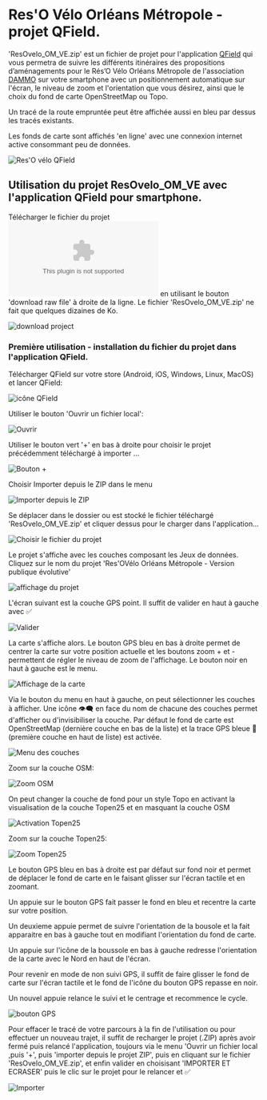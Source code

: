 # Res'O Vélo Orléans Métropole  - projet QField.

'ResOvelo_OM_VE.zip' est un fichier de projet pour l'application [QField](https://qfield.org/) qui vous permetra de suivre les différents itinéraires des propositions d’aménagements pour le Rés’O Vélo Orléans Métropole de l'association [DAMMO](https://www.dammo.fr/r%C3%A9so-v%C3%A9lo) sur votre smartphone avec un positionnement automatique sur l'écran, le niveau de zoom et l'orientation que vous désirez, ainsi que le choix du fond de carte OpenStreetMap ou Topo.

Un tracé de la route empruntée peut être affichée aussi en bleu par dessus les tracés existants.

Les fonds de carte sont affichés 'en ligne' avec une connexion internet active consommant peu de données.

![Res'O vélo QField](MD/00.jpg "Res'O vélo sur QField")

## Utilisation du projet ResOvelo_OM_VE avec l'application QField pour smartphone.

Télécharger le fichier du projet ![ici](ResOvelo_OM_VE.zip) en utilisant le bouton 'download raw file' à droite de la ligne.
Le fichier 'ResOvelo_OM_VE.zip' ne fait que quelques dizaines de Ko.

![download project](MD/download_project.png "download project")

### Première utilisation - installation du fichier du projet dans l'application QField.

Télécharger QField sur votre store (Android, iOS, Windows, Linux, MacOS) et lancer QField:

![icône QField](MD/01-icone_QField.jpg "icône QField")

Utiliser le bouton 'Ouvrir un fichier local':

![Ouvrir](MD/02.jpg "Ouvrir un fichier local")

Utiliser le bouton vert '+' en bas à droite pour choisir le projet précédemment téléchargé à importer ...

![Bouton +](MD/03.jpg "Utiliser le bouton +")

Choisir Importer depuis le ZIP dans le menu 

![Importer depuis le ZIP](MD/04.jpg "Importer depuis le ZIP")

Se déplacer dans le dossier ou est stocké le fichier téléchargé  'ResOvelo_OM_VE.zip' et cliquer dessus pour le charger dans l'application...

![Choisir le fichier du projet](MD/05.jpg "Choisir le fichier du projet")

Le projet s'affiche avec les couches composant les Jeux de données.
Cliquez sur le nom du projet 'Res'OVélo Orléans Métropole - Version publique évolutive'

![affichage du projet](MD/06.jpg "affichage du projet et des couches")

L'écran suivant est la couche GPS point. Il suffit de valider en haut à gauche avec ✅️

![Valider](MD/07.jpg "Valider")

La carte s'affiche alors. Le bouton GPS bleu en bas à droite permet de centrer la carte sur votre position actuelle et les boutons zoom + et - permettent de régler le niveau de zoom de l'affichage. Le bouton noir en haut à gauche est le menu.

![Affichage de la carte](MD/08.jpg "Affichage de la carte")

Via le bouton du menu en haut à gauche, on peut sélectionner les couches à afficher. Une icône 👁️‍🗨️️ en face du nom de chacune des couches permet d'afficher ou d'invisibiliser la couche.
Par défaut le fond de carte est OpenStreetMap (dernière couche en bas de la liste) et la trace GPS bleue 🔵️ (première couche en haut de liste) est activée.

![Menu des couches](MD/09.jpg "Menu des couches visibles")

Zoom sur la couche OSM:

![Zoom OSM](MD/10.jpg "Zoom couche OSM")

On peut changer la couche de fond pour un style Topo en activant la visualisation de la couche Topen25 et en masquant la couche OSM

![Activation Topen25](MD/11.jpg "Activation Topen25")

Zoom sur la couche Topen25:

![Zoom Topen25](MD/12.jpg "Zoom Topen25")

Le bouton GPS bleu en bas à droite est par défaut sur fond noir et permet de déplacer le fond de carte en le faisant glisser sur l'écran tactile et en zoomant.

Un appuie sur le bouton GPS fait passer le fond en bleu et recentre la carte sur votre position.

Un deuxieme appuie permet de suivre l'orientation de la bousole et la fait apparaitre en bas à gauche tout en modifiant l'orientation du fond de carte.

Un appuie sur l'icône de la boussole en bas à gauche redresse l'orientation de la carte avec le Nord en haut de l'écran.

Pour revenir en mode de non suivi GPS, il suffit de faire glisser le fond de carte sur l'écran tactile et le fond de l'icône du bouton GPS repasse en noir.

Un nouvel appuie relance le suivi et le centrage et recommence le cycle.

![bouton GPS](MD/20.jpg "Bouton GPS et boussole")

Pour effacer le tracé de votre parcours à la fin de l'utilisation ou pour effectuer un nouveau trajet, il suffit de recharger le projet (.ZIP) après avoir fermé puis relancé l'application, toujours via le menu 'Ouvrir un fichier local ,puis '+', puis 'importer depuis le projet ZIP', puis en cliquant sur le fichier 'ResOvelo_OM_VE.zip', et enfin valider en choisisant 'IMPORTER ET ECRASER' puis le clic sur le projet pour le relancer et ✅️

![Importer](MD/30-importer.jpg "Importer et ecraser")


